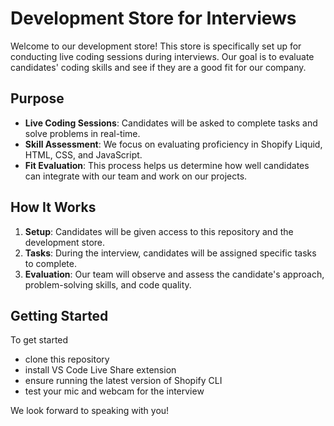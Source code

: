 # Development Store for Interviews

Welcome to our development store! This store is specifically set up for conducting live coding sessions during interviews. Our goal is to evaluate candidates' coding skills and see if they are a good fit for our company.

## Purpose

- **Live Coding Sessions**: Candidates will be asked to complete tasks and solve problems in real-time.
- **Skill Assessment**: We focus on evaluating proficiency in Shopify Liquid, HTML, CSS, and JavaScript.
- **Fit Evaluation**: This process helps us determine how well candidates can integrate with our team and work on our projects.

## How It Works

1. **Setup**: Candidates will be given access to this repository and the development store.
2. **Tasks**: During the interview, candidates will be assigned specific tasks to complete.
3. **Evaluation**: Our team will observe and assess the candidate's approach, problem-solving skills, and code quality.

## Getting Started

To get started
- clone this repository
- install VS Code Live Share extension
- ensure running the latest version of Shopify CLI
- test your mic and webcam for the interview

We look forward to speaking with you!
